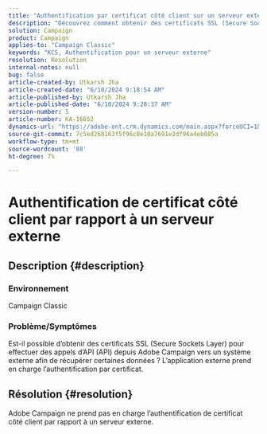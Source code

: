 ```yaml
---
title: "Authentification par certificat côté client sur un serveur externe"
description: "Découvrez comment obtenir des certificats SSL (Secure Sockets Layer) dans Adobe Campaign Classic."
solution: Campaign
product: Campaign
applies-to: "Campaign Classic"
keywords: "KCS, Authentification pour un serveur externe"
resolution: Resolution
internal-notes: null
bug: false
article-created-by: Utkarsh Jha
article-created-date: "6/10/2024 9:18:54 AM"
article-published-by: Utkarsh Jha
article-published-date: "6/10/2024 9:20:37 AM"
version-number: 5
article-number: KA-16652
dynamics-url: "https://adobe-ent.crm.dynamics.com/main.aspx?forceUCI=1&pagetype=entityrecord&etn=knowledgearticle&id=43889171-0a27-ef11-840a-6045bd026b83"
source-git-commit: 7c5ed268163f5f96c8e10a7691e2df96a4eb085a
workflow-type: tm+mt
source-wordcount: '88'
ht-degree: 7%

---
```


# Authentification de certificat côté client par rapport à un serveur externe

## Description {#description}


### <b>Environnement</b>

Campaign Classic



### <b>Problème/Symptômes</b>

Est-il possible d’obtenir des certificats SSL (Secure Sockets Layer) pour effectuer des appels d’API (API) depuis Adobe Campaign vers un système externe afin de récupérer certaines données ? L’application externe prend en charge l’authentification par certificat.


## Résolution {#resolution}

Adobe Campaign ne prend pas en charge l’authentification de certificat côté client par rapport à un serveur externe.